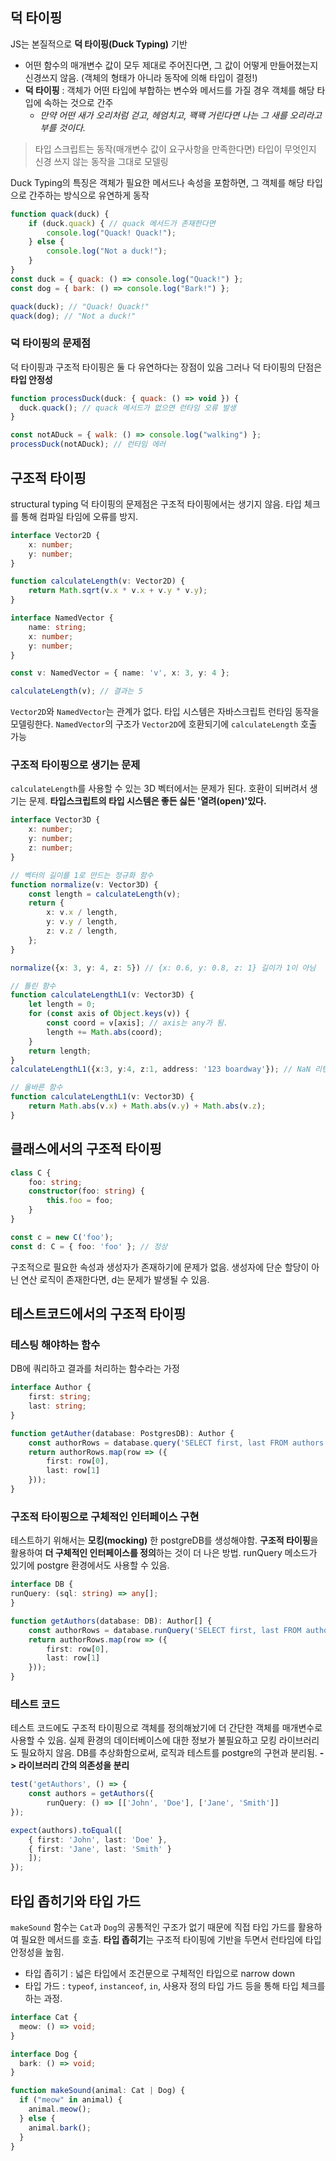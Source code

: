 ## 덕 타이핑
JS는 본질적으로 **덕 타이핑(Duck Typing)** 기반
- 어떤 함수의 매개변수 값이 모두 제대로 주어진다면, 그 값이 어떻게 만들어졌는지 신경쓰지 않음. (객체의 형태가 아니라 동작에 의해 타입이 결정!)
- **덕 타이핑** : 객체가 어떤 타입에 부합하는 변수와 메서드를 가질 경우 객체를 해당 타입에 속하는 것으로 간주
	- *만약 어떤 새가 오리처럼 걷고, 헤엄치고, 꽥꽥 거린다면 나는 그 새를 오리라고 부를 것이다.*

> 타입 스크립트는 동작(매개변수 값이 요구사항을 만족한다면) 타입이 무엇인지 신경 쓰지 않는 동작을 그대로 모델링

Duck Typing의 특징은 객체가 필요한 메서드나 속성을 포함하면, 그 객체를 해당 타입으로 간주하는 방식으로 유연하게 동작

```js
function quack(duck) {
	if (duck.quack) { // quack 메서드가 존재한다면
		console.log("Quack! Quack!");
	} else {
		console.log("Not a duck!");
	}
}
const duck = { quack: () => console.log("Quack!") };
const dog = { bark: () => console.log("Bark!") };

quack(duck); // "Quack! Quack!"
quack(dog); // "Not a duck!"
```

### 덕 타이핑의 문제점
덕 타이핑과 구조적 타이핑은 둘 다 유연하다는 장점이 있음
그러나 덕 타이핑의 단점은 **타입 안정성**

```js
function processDuck(duck: { quack: () => void }) {
  duck.quack(); // quack 메서드가 없으면 런타임 오류 발생
}

const notADuck = { walk: () => console.log("walking") };
processDuck(notADuck); // 런타임 에러
```

## 구조적 타이핑
structural typing
덕 타이핑의 문제점은 구조적 타이핑에서는 생기지 않음. 타입 체크를 통해 컴파일 타임에 오류를 방지.
```ts
interface Vector2D {
	x: number;
	y: number;
}

function calculateLength(v: Vector2D) {
	return Math.sqrt(v.x * v.x + v.y * v.y);
}

interface NamedVector {
	name: string;
	x: number;
	y: number;
}

const v: NamedVector = { name: 'v', x: 3, y: 4 };

calculateLength(v); // 결과는 5
```

`Vector2D`와 `NamedVector`는 관계가 없다.
타입 시스템은 자바스크립트 런타임 동작을 모델링한다. `NamedVector`의 구조가 `Vector2D`에 호환되기에 `calculateLength` 호출 가능

### 구조적 타이핑으로 생기는 문제
`calculateLength`를 사용할 수 있는 3D 벡터에서는 문제가 된다. 호환이 되버려서 생기는 문제.
**타입스크립트의 타입 시스템은 좋든 싫든 '열려(open)'있다.**
```ts
interface Vector3D {
	x: number;
	y: number;
	z: number;
}

// 벡터의 길이를 1로 만드는 정규화 함수
function normalize(v: Vector3D) {
	const length = calculateLength(v);
	return {
		x: v.x / length,
		y: v.y / length,
		z: v.z / length,
	};
}

normalize({x: 3, y: 4, z: 5}) // {x: 0.6, y: 0.8, z: 1} 길이가 1이 아님

// 틀린 함수
function calculateLengthL1(v: Vector3D) {
	let length = 0;
	for (const axis of Object.keys(v)) {
		const coord = v[axis]; // axis는 any가 됨.
		length += Math.abs(coord);
	}
	return length;
}
calculateLengthL1({x:3, y:4, z:1, address: '123 boardway'}); // NaN 리턴

// 올바른 함수
function calculateLengthL1(v: Vector3D) {
	return Math.abs(v.x) + Math.abs(v.y) + Math.abs(v.z);
}
```

## 클래스에서의 구조적 타이핑
```ts
class C {
	foo: string;
	constructor(foo: string) {
		this.foo = foo;
	}
}

const c = new C('foo');
const d: C = { foo: 'foo' }; // 정상
```
구조적으로 필요한 속성과 생성자가 존재하기에 문제가 없음.
생성자에 단순 할당이 아닌 연산 로직이 존재한다면, d는 문제가 발생될 수 있음.

## 테스트코드에서의 구조적 타이핑
### 테스팅 해야하는 함수
DB에 쿼리하고 결과를 처리하는 함수라는 가정
```ts
interface Author {
	first: string;
	last: string;
}

function getAuther(database: PostgresDB): Author {
	const authorRows = database.query('SELECT first, last FROM authors');
	return authorRows.map(row => ({
		first: row[0],
		last: row[1]
	}));
}
```

### 구조적 타이핑으로 구체적인 인터페이스 구현
테스트하기 위해서는 **모킹(mocking)** 한 postgreDB를 생성해야함.
**구조적 타이핑**을 활용하여 **더 구체적인 인터페이스를 정의**하는 것이 더 나은 방법.
runQuery 메소드가 있기에 postgre 환경에서도 사용할 수 있음.
```ts
interface DB {
runQuery: (sql: string) => any[];
}

function getAuthors(database: DB): Author[] {
	const authorRows = database.runQuery('SELECT first, last FROM authors');
	return authorRows.map(row => ({
		first: row[0],
		last: row[1]
	}));
}
```

### 테스트 코드
테스트 코드에도 구조적 타이핑으로 객체를 정의해놨기에 더 간단한 객체를 매개변수로 사용할 수 있음.
실제 환경의 데이터베이스에 대한 정보가 불필요하고 모킹 라이브러리도 필요하지 않음.
DB를 추상화함으로써, 로직과 테스트를 postgre의 구현과 분리됨.
**-> 라이브러리 간의 의존성을 분리**
```ts
test('getAuthors', () => {
	const authors = getAuthors({
		runQuery: () => [['John', 'Doe'], ['Jane', 'Smith']]
});

expect(authors).toEqual([
	{ first: 'John', last: 'Doe' },
	{ first: 'Jane', last: 'Smith' }
	]);
});
```

## 타입 좁히기와 타입 가드
`makeSound` 함수는 `Cat`과 `Dog`의 공통적인 구조가 없기 때문에 직접 타입 가드를 활용하여 필요한 메서드를 호출. **타입 좁히기**는 구조적 타이핑에 기반을 두면서 런타임에 타입 안정성을 높힘.
- 타입 좁히기 : 넓은 타입에서 조건문으로 구체적인 타입으로 narrow down
- 타입 가드 : `typeof`, `instanceof`, `in`, 사용자 정의 타입 가드 등을 통해 타입 체크를 하는 과정.
```ts
interface Cat {
  meow: () => void;
}

interface Dog {
  bark: () => void;
}

function makeSound(animal: Cat | Dog) {
  if ("meow" in animal) {
    animal.meow();
  } else {
    animal.bark();
  }
}

```